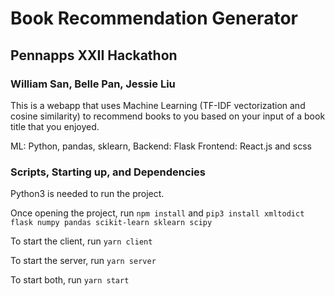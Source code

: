 # Book Recommendation Generator 
## Pennapps XXII Hackathon
### William San, Belle Pan, Jessie Liu

This is a webapp that uses Machine Learning (TF-IDF vectorization and cosine similarity) to recommend books to you based on your input of a book title that you enjoyed. 

ML:  Python, pandas, sklearn, 
Backend: Flask
Frontend: React.js and scss

### Scripts, Starting up, and Dependencies

Python3 is needed to run the project.

Once opening the project, run
`npm install`
and 
`pip3 install xmltodict flask numpy pandas scikit-learn sklearn scipy`

To start the client, run 
`yarn client`

To start the server, run
`yarn server`

To start both, run
`yarn start`
